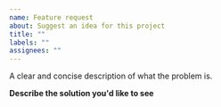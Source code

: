 ```yaml
---
name: Feature request
about: Suggest an idea for this project
title: ""
labels: ""
assignees: ""
---
```


A clear and concise description of what the problem is.

**Describe the solution you'd like to see**
